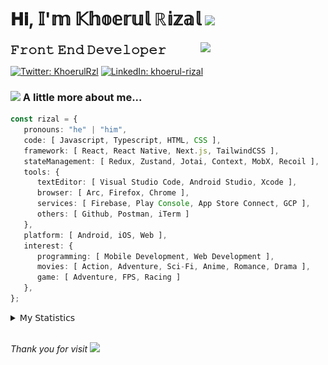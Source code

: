 <h1> 𝐇𝐢, 𝕀'𝕞 𝕂𝕙𝕠𝕖𝕣𝕦𝕝 ℝ𝕚𝕫𝕒𝕝 <img src="https://media.giphy.com/media/mGcNjsfWAjY5AEZNw6/giphy.gif" width="50"></h1>
<img align='right' src="https://media.giphy.com/media/v1.Y2lkPTc5MGI3NjExOWI2ajR2NGJubzBsZHFuaHMwajRrcDNsNXJwOG8yb3F0NjhkNXF4OSZlcD12MV9pbnRlcm5hbF9naWZfYnlfaWQmY3Q9cw/fkZukR450RQ1qnGaq9/giphy.gif" width="200">
<strong style="font-size:20px;">𝙵𝚛𝚘𝚗𝚝 𝙴𝚗𝚍 𝙳𝚎𝚟𝚎𝚕𝚘𝚙𝚎𝚛</strong>
</p></em>

[![Twitter: KhoerulRzl](https://img.shields.io/twitter/follow/KhoerulRzl?style=social)](https://twitter.com/KhoerulRzl)
[![LinkedIn: khoerul-rizal](https://img.shields.io/badge/khoerul--rizal-blue?style=flat-square&logo=Linkedin&logoColor=white&link=https://www.linkedin.com/in/khoerul-rizal/)](https://www.linkedin.com/in/khoerul-rizal/)

### <img src="https://media.giphy.com/media/VgCDAzcKvsR6OM0uWg/giphy.gif" width="50"> A little more about me...

```typescript
const rizal = {
   pronouns: "he" | "him",
   code: [ Javascript, Typescript, HTML, CSS ],
   framework: [ React, React Native, Next.js, TailwindCSS ],
   stateManagement: [ Redux, Zustand, Jotai, Context, MobX, Recoil ],
   tools: {
      textEditor: [ Visual Studio Code, Android Studio, Xcode ],
      browser: [ Arc, Firefox, Chrome ],
      services: [ Firebase, Play Console, App Store Connect, GCP ],
      others: [ Github, Postman, iTerm ]
   },
   platform: [ Android, iOS, Web ],
   interest: {
      programming: [ Mobile Development, Web Development ],
      movies: [ Action, Adventure, Sci-Fi, Anime, Romance, Drama ],
      game: [ Adventure, FPS, Racing ]
   },
};
```

<details>
  <summary>𝖬𝗒 𝖲𝗍𝖺𝗍𝗂𝗌𝗍𝗂𝖼𝗌</summary><br/>
   
<!--START_SECTION:waka-->
![Code Time](http://img.shields.io/badge/Code%20Time-667%20hrs%2047%20mins-blue)

![Profile Views](http://img.shields.io/badge/Profile%20Views-0-blue)

**🐱 My GitHub Data** 

> 📦 166.4 kB Used in GitHub's Storage 
 > 
> 🏆 1,128 Contributions in the Year 2024
 > 
> 💼 Opted to Hire
 > 
> 📜 31 Public Repositories 
 > 
> 🔑 8 Private Repositories 
 > 
**I'm an Early 🐤** 

```text
🌞 Morning                12285 commits       █████████░░░░░░░░░░░░░░░░   34.92 % 
🌆 Daytime                15496 commits       ███████████░░░░░░░░░░░░░░   44.05 % 
🌃 Evening                7253 commits        █████░░░░░░░░░░░░░░░░░░░░   20.62 % 
🌙 Night                  148 commits         ░░░░░░░░░░░░░░░░░░░░░░░░░   00.42 % 
```
📅 **I'm Most Productive on Tuesday** 

```text
Monday                   6964 commits        █████░░░░░░░░░░░░░░░░░░░░   19.79 % 
Tuesday                  7961 commits        ██████░░░░░░░░░░░░░░░░░░░   22.63 % 
Wednesday                5798 commits        ████░░░░░░░░░░░░░░░░░░░░░   16.48 % 
Thursday                 6730 commits        █████░░░░░░░░░░░░░░░░░░░░   19.13 % 
Friday                   5111 commits        ████░░░░░░░░░░░░░░░░░░░░░   14.53 % 
Saturday                 1157 commits        █░░░░░░░░░░░░░░░░░░░░░░░░   03.29 % 
Sunday                   1461 commits        █░░░░░░░░░░░░░░░░░░░░░░░░   04.15 % 
```


📊 **This Week I Spent My Time On** 

```text
🕑︎ Time Zone: Asia/Jakarta

💬 Programming Languages: 
TypeScript               36 hrs 38 mins      ██████████████░░░░░░░░░░░   57.35 % 
Other                    14 hrs 54 mins      ██████░░░░░░░░░░░░░░░░░░░   23.32 % 
JavaScript               5 hrs 59 mins       ██░░░░░░░░░░░░░░░░░░░░░░░   09.37 % 
Figma Design             2 hrs 40 mins       █░░░░░░░░░░░░░░░░░░░░░░░░   04.17 % 
HTTP Request             1 hr 20 mins        █░░░░░░░░░░░░░░░░░░░░░░░░   02.09 % 

🔥 Editors: 
VS Code                  44 hrs 53 mins      ██████████████████░░░░░░░   70.24 % 
Slack                    12 hrs 31 mins      █████░░░░░░░░░░░░░░░░░░░░   19.60 % 
Figma                    2 hrs 40 mins       █░░░░░░░░░░░░░░░░░░░░░░░░   04.17 % 
Terminal                 1 hr 23 mins        █░░░░░░░░░░░░░░░░░░░░░░░░   02.18 % 
Postman                  1 hr 20 mins        █░░░░░░░░░░░░░░░░░░░░░░░░   02.09 % 

💻 Operating System: 
Mac                      63 hrs 54 mins      █████████████████████████   100.00 % 
```

**I Mostly Code in JavaScript** 

```text
JavaScript               42 repos            █████████████████░░░░░░░░   67.74 % 
TypeScript               13 repos            █████░░░░░░░░░░░░░░░░░░░░   20.97 % 
Go                       2 repos             █░░░░░░░░░░░░░░░░░░░░░░░░   03.23 % 
Jupyter Notebook         1 repo              ░░░░░░░░░░░░░░░░░░░░░░░░░   01.61 % 
Java                     1 repo              ░░░░░░░░░░░░░░░░░░░░░░░░░   01.61 % 
```



**Timeline**

![Lines of Code chart](https://raw.githubusercontent.com/khoerulrizal/khoerulrizal/main/assets/bar_graph.png)


 Last Updated on 30/07/2024 00:44:41 UTC
<!--END_SECTION:waka-->
</details>
<br/>

<em>Thank you for visit</em> <img src="https://media.giphy.com/media/v1.Y2lkPTc5MGI3NjExcHdvNm1qZWtjaGw0ZjdwM3Z3NnY2dHlueTVuODBta2FiY20wM2YybSZlcD12MV9pbnRlcm5hbF9naWZfYnlfaWQmY3Q9cw/tV25tpdKqdFa9x81k2/giphy.gif" width="40">
